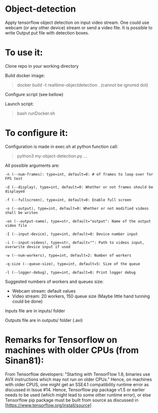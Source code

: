 # Object-detection

Apply tensorflow object detection on input video stream. One could use webcam (or any other device) stream or send a video file. It is possible to write Output put file with detection boxes.

# To use it:

Clone repo in your working directory

Build docker image:

> docker build -t realtime-objectdetection .
(cannot be ignored dot)

Configure script (see bellow)

Launch script:

> bash runDocker.sh

# To configure it:

Configuration is made in exec.sh at python function call:

> python3 my-object-detection.py ...

All possible arguments are:

```
-n (--num-frames): type=int, default=0: # of frames to loop over for FPS test

-d (--display), type=int, default=0: Whether or not frames should be displayed

-f (--fullscreen), type=int, default=0: Enable full screen

-o (--output), type=int, default=0: Whether or not modified videos shall be writen

-on (--output-name), type=str, default="output": Name of the output video file

-I (--input-device), type=int, default=0: Device number input

-i (--input-videos), type=str, default="": Path to videos input, overwrite device input if used

-w (--num-workers), type=int, default=2: Number of workers

-q-size (--queue-size), type=int, default=5: Size of the queue

-l (--logger-debug), type=int, default=0: Print logger debug

```
Suggested numbers of workers and queues size:

- Webcam stream: default values
- Video stream: 20 workers, 150 queue size (Maybe little hand tunning could be done)

Inputs file are in inputs/ folder

Outputs file are in outputs/ folder (.avi)


# Remarks for Tensorflow on machines with older CPUs (from Sinan81):

From Tensorflow developers: "Starting with TensorFlow 1.6, binaries use AVX instructions which may not run on older CPUs." Hence, on machines with older CPUS, one might get an SSE4.1 compatibility runtime error as discussed in Issue #14. Hence, Tensorflow pip package v1.5 or earlier needs to be used (which might lead to some other runtime error), or else Tensorflow pip package must be built from source as discussed in [https://www.tensorflow.org/install/source]
